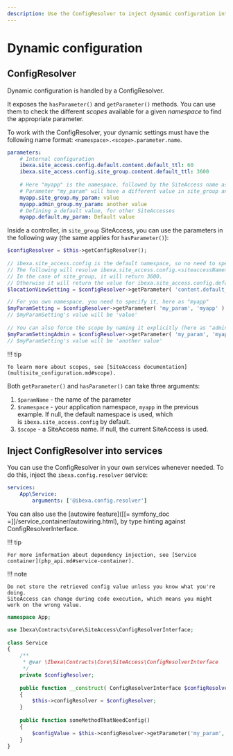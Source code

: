 ```yaml
---
description: Use the ConfigResolver to inject dynamic configuration into your services.
---
```


# Dynamic configuration

## ConfigResolver

Dynamic configuration is handled by a ConfigResolver.

It exposes the `hasParameter()` and `getParameter()` methods.
You can use them to check the different *scopes* available for a given *namespace* to find the appropriate parameter.

To work with the ConfigResolver, your dynamic settings must have the following name format: `<namespace>.<scope>.parameter.name`.

``` yaml
parameters:
    # Internal configuration
    ibexa.site_access.config.default.content.default_ttl: 60
    ibexa.site_access.config.site_group.content.default_ttl: 3600
 
    # Here "myapp" is the namespace, followed by the SiteAccess name as the parameter scope
    # Parameter "my_param" will have a different value in site_group and admin_group
    myapp.site_group.my_param: value
    myapp.admin_group.my_param: another value
    # Defining a default value, for other SiteAccesses
    myapp.default.my_param: Default value
```

Inside a controller, in `site_group` SiteAccess, you can use the parameters in the following way (the same applies for `hasParameter()`):

``` php
$configResolver = $this->getConfigResolver();
 
// ibexa.site_access.config is the default namespace, so no need to specify it
// The following will resolve ibexa.site_access.config.<siteaccessName>.content.default_ttl
// In the case of site_group, it will return 3600.
// Otherwise it will return the value for ibexa.site_access.config.default.content.default_ttl (60)
$locationViewSetting = $configResolver->getParameter( 'content.default_ttl' );

// For you own namespace, you need to specify it, here as "myapp"
$myParamSetting = $configResolver->getParameter( 'my_param', 'myapp' );
// $myParamSetting's value will be 'value'
 
// You can also force the scope by naming it explicitly (here as "admin_group")
$myParamSettingAdmin = $configResolver->getParameter( 'my_param', 'myapp', 'admin_group' );
// $myParamSetting's value will be 'another value'
```

!!! tip

    To learn more about scopes, see [SiteAccess documentation](multisite_configuration.md#scope).

Both `getParameter()` and `hasParameter()` can take three arguments:

1. `$paramName` - the name of the parameter
2. `$namespace` - your application namespace, `myapp` in the previous example. If null, the default namespace is used, which is `ibexa.site_access.config` by default.
3. `$scope` - a SiteAccess name. If null, the current SiteAccess is used.

## Inject ConfigResolver into services

You can use the ConfigResolver in your own services whenever needed.
To do this, inject the `ibexa.config.resolver` service:

``` yaml
services:
    App\Service:
        arguments: ['@ibexa.config.resolver']
```

You can also use the [autowire feature]([[= symfony_doc =]]/service_container/autowiring.html), by type hinting against ConfigResolverInterface.

!!! tip

    For more information about dependency injection, see [Service container](php_api.md#service-container).

!!! note

    Do not store the retrieved config value unless you know what you're doing.
    SiteAccess can change during code execution, which means you might work on the wrong value.

``` php
namespace App;

use Ibexa\Contracts\Core\SiteAccess\ConfigResolverInterface;
 
class Service
{
    /**
     * @var \Ibexa\Contracts\Core\SiteAccess\ConfigResolverInterface
     */
    private $configResolver;
 
    public function __construct( ConfigResolverInterface $configResolver )
    {
        $this->configResolver = $configResolver;
    }
    
    public function someMethodThatNeedConfig()
    {
        $configValue = $this->configResolver->getParameter('my_param', 'myapp');
    }
}
```

